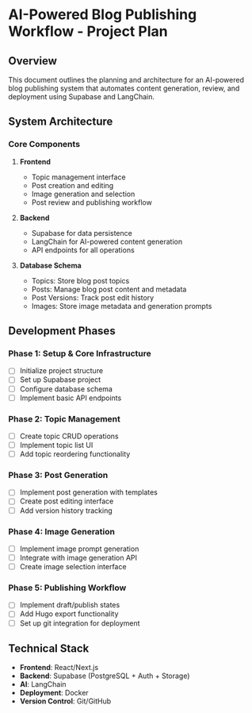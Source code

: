 # AI-Powered Blog Publishing Workflow - Project Plan

## Overview
This document outlines the planning and architecture for an AI-powered blog publishing system that automates content generation, review, and deployment using Supabase and LangChain.

## System Architecture

### Core Components
1. **Frontend**
   - Topic management interface
   - Post creation and editing
   - Image generation and selection
   - Post review and publishing workflow

2. **Backend**
   - Supabase for data persistence
   - LangChain for AI-powered content generation
   - API endpoints for all operations

3. **Database Schema**
   - Topics: Store blog post topics
   - Posts: Manage blog post content and metadata
   - Post Versions: Track post edit history
   - Images: Store image metadata and generation prompts

## Development Phases

### Phase 1: Setup & Core Infrastructure
- [ ] Initialize project structure
- [ ] Set up Supabase project
- [ ] Configure database schema
- [ ] Implement basic API endpoints

### Phase 2: Topic Management
- [ ] Create topic CRUD operations
- [ ] Implement topic list UI
- [ ] Add topic reordering functionality

### Phase 3: Post Generation
- [ ] Implement post generation with templates
- [ ] Create post editing interface
- [ ] Add version history tracking

### Phase 4: Image Generation
- [ ] Implement image prompt generation
- [ ] Integrate with image generation API
- [ ] Create image selection interface

### Phase 5: Publishing Workflow
- [ ] Implement draft/publish states
- [ ] Add Hugo export functionality
- [ ] Set up git integration for deployment

## Technical Stack
- **Frontend**: React/Next.js
- **Backend**: Supabase (PostgreSQL + Auth + Storage)
- **AI**: LangChain
- **Deployment**: Docker
- **Version Control**: Git/GitHub
